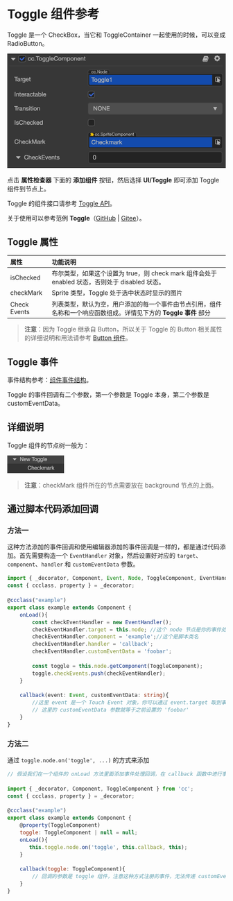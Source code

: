 # Toggle 组件参考

Toggle 是一个 CheckBox，当它和 ToggleContainer 一起使用的时候，可以变成 RadioButton。

![toggle1](toggle/toggle.png)

点击 **属性检查器** 下面的 **添加组件** 按钮，然后选择 **UI/Toggle** 即可添加 Toggle 组件到节点上。

Toggle 的组件接口请参考 [Toggle API](%__APIDOC__%/zh/class/Toggle)。

关于使用可以参考范例 **Toggle**（[GitHub](https://github.com/cocos/cocos-test-projects/tree/v3.7/assets/cases/ui/09.toggle) | [Gitee](https://gitee.com/mirrors_cocos-creator/test-cases-3d/tree/v3.7/assets/cases/ui/09.toggle)）。

## Toggle 属性

| 属性           | 功能说明     |
| :------------- | :----------   |
| isChecked      | 布尔类型，如果这个设置为 true，则 check mark 组件会处于 enabled 状态，否则处于 disabled 状态。 |
| checkMark      | Sprite 类型，Toggle 处于选中状态时显示的图片  |
| Check Events   | 列表类型，默认为空，用户添加的每一个事件由节点引用，组件名称和一个响应函数组成。详情见下方的 **Toggle 事件** 部分  |

> **注意**：因为 Toggle 继承自 Button，所以关于 Toggle 的 Button 相关属性的详细说明和用法请参考 [Button 组件](button.md)。

## Toggle 事件

事件结构参考：[组件事件结构](./button.md#组件事件结构)。

Toggle 的事件回调有二个参数，第一个参数是 Toggle 本身，第二个参数是 customEventData。

## 详细说明

Toggle 组件的节点树一般为：

![toggle-node-tree](toggle/toggle-node-tree.png)

> **注意**：checkMark 组件所在的节点需要放在 background 节点的上面。

## 通过脚本代码添加回调

### 方法一

这种方法添加的事件回调和使用编辑器添加的事件回调是一样的，都是通过代码添加。首先需要构造一个 `EventHandler` 对象，然后设置好对应的 `target`、`component`、`handler` 和 `customEventData` 参数。

```ts
import { _decorator, Component, Event, Node, ToggleComponent, EventHandler } from 'cc';
const { ccclass, property } = _decorator;

@ccclass("example")
export class example extends Component {
    onLoad(){
        const checkEventHandler = new EventHandler();
        checkEventHandler.target = this.node; //这个 node 节点是你的事件处理代码组件所属的节点
        checkEventHandler.component = 'example';//这个是脚本类名
        checkEventHandler.handler = 'callback';
        checkEventHandler.customEventData = 'foobar';

        const toggle = this.node.getComponent(ToggleComponent);
        toggle.checkEvents.push(checkEventHandler);
    }

    callback(event: Event, customEventData: string){
        //这里 event 是一个 Touch Event 对象，你可以通过 event.target 取到事件的发送节点
        // 这里的 customEventData 参数就等于之前设置的 'foobar'
    }
}
```

### 方法二

通过 `toggle.node.on('toggle', ...)` 的方式来添加

```js
// 假设我们在一个组件的 onLoad 方法里面添加事件处理回调，在 callback 函数中进行事件处理

import { _decorator, Component, ToggleComponent } from 'cc';
const { ccclass, property } = _decorator;

@ccclass("example")
export class example extends Component {
    @property(ToggleComponent)
    toggle: ToggleComponent | null = null;
    onLoad(){
       this.toggle.node.on('toggle', this.callback, this);
    }

    callback(toggle: ToggleComponent){
        // 回调的参数是 toggle 组件，注意这种方式注册的事件，无法传递 customEventData
    }
}
```
